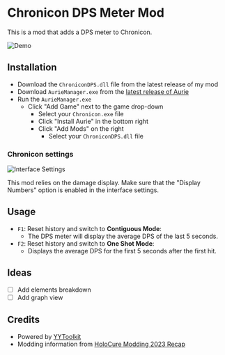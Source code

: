 # Chronicon DPS Meter Mod

This is a mod that adds a DPS meter to Chronicon.

![Demo](https://github.com/atty303/chronicon-dps/assets/316079/62ef40c4-b42a-44a3-8763-462b2145d685)

## Installation

* Download the `ChroniconDPS.dll` file from the latest release of my mod
* Download `AurieManager.exe` from the [latest release of Aurie](https://github.com/AurieFramework/Aurie/releases/latest)
* Run the `AurieManager.exe`
   * Click "Add Game" next to the game drop-down
      * Select your `Chronicon.exe` file
      * Click "Install Aurie" in the bottom right
      * Click "Add Mods" on the right
         * Select your `ChroniconDPS.dll` file

### Chronicon settings

![Interface Settings](https://github.com/atty303/chronicon-dps/assets/316079/76517479-5ac9-43c2-bfab-62f99468cb7c)

This mod relies on the damage display.
Make sure that the "Display Numbers" option is enabled in the interface settings.

## Usage

* `F1`: Reset history and switch to **Contiguous Mode**:
   * The DPS meter will display the average DPS of the last 5 seconds.
* `F2`: Reset history and switch to **One Shot Mode**: 
   * Displays the average DPS for the first 5 seconds after the first hit.

## Ideas

* [ ] Add elements breakdown
* [ ] Add graph view

## Credits

* Powered by [YYToolkit](https://github.com/AurieFramework/YYToolkit)
* Modding information from [HoloCure Modding 2023 Recap](https://www.reddit.com/r/holocure/comments/18vmt6g/holocure_modding_2023_recap/)